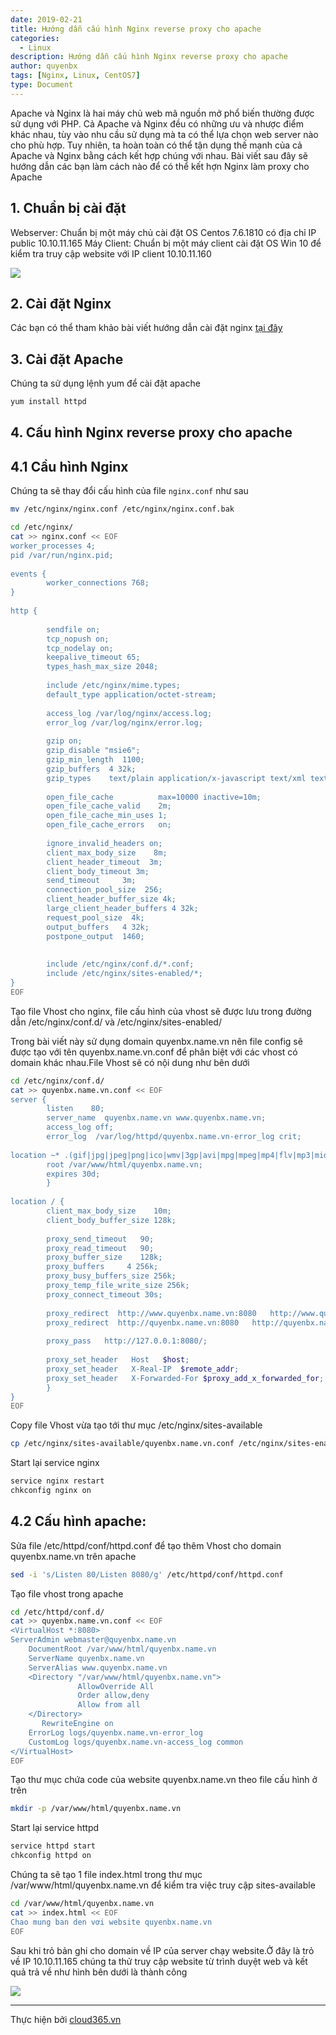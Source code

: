 ```yaml
---
date: 2019-02-21
title: Hướng dẫn cấu hình Nginx reverse proxy cho apache 
categories:
  - Linux
description: Hướng dẫn cấu hình Nginx reverse proxy cho apache
author: quyenbx
tags: [Nginx, Linux, CentOS7]
type: Document
---
```


Apache và Nginx là hai máy chủ web mã nguồn mở phổ biến thường được sử dụng với PHP. Cả Apache và Nginx đều có những ưu và nhược điểm khác nhau, tùy vào nhu cầu sử dụng mà ta có thể lựa chọn web server nào cho phù hợp. Tuy nhiên, ta hoàn toàn có thể tận dụng thế mạnh của cả Apache và Nginx bằng cách kết hợp chúng với nhau. Bài viết sau đây sẽ hướng dẫn các bạn làm cách nào để có thể kết hợn Nginx làm proxy cho Apache

## 1. Chuẩn bị cài đặt
Webserver: Chuẩn bị một máy chủ cài đặt OS Centos 7.6.1810 có địa chỉ IP public 10.10.11.165
Máy Client: Chuẩn bị một máy client cài đặt OS Win 10 để kiểm tra truy cập website với IP client 10.10.11.160

![](/images/img-nginx/mohinh.png)

## 2. Cài đặt Nginx
Các bạn có thể tham khảo bài viết hướng dẫn cài đặt nginx [tại đây](https://blog.cloud365.vn/linux/cai-dat-nginx/)

## 3. Cài đặt Apache

Chúng ta sử dụng lệnh yum để cài đặt apache
```sh
yum install httpd
```

## 4. Cấu hình Nginx reverse proxy cho apache

## 4.1 Cầu hình Nginx

Chúng ta sẽ thay đổi cấu hình của file `nginx.conf` như sau

```sh
mv /etc/nginx/nginx.conf /etc/nginx/nginx.conf.bak
```

```sh
cd /etc/nginx/
cat >> nginx.conf << EOF
worker_processes 4;
pid /var/run/nginx.pid;
 
events {
        worker_connections 768;
}
 
http {
 
        sendfile on;
        tcp_nopush on;
        tcp_nodelay on;
        keepalive_timeout 65;
        types_hash_max_size 2048;
 
        include /etc/nginx/mime.types;
        default_type application/octet-stream;
 
        access_log /var/log/nginx/access.log;
        error_log /var/log/nginx/error.log;
 
        gzip on;
        gzip_disable "msie6";
        gzip_min_length  1100;
        gzip_buffers  4 32k;
        gzip_types    text/plain application/x-javascript text/xml text/css;
 
        open_file_cache          max=10000 inactive=10m;
        open_file_cache_valid    2m;
        open_file_cache_min_uses 1;
        open_file_cache_errors   on;
 
        ignore_invalid_headers on;
        client_max_body_size    8m;
        client_header_timeout  3m;
        client_body_timeout 3m;
        send_timeout     3m;
        connection_pool_size  256;
        client_header_buffer_size 4k;
        large_client_header_buffers 4 32k;
        request_pool_size  4k;
        output_buffers   4 32k;
        postpone_output  1460;
 
 
        include /etc/nginx/conf.d/*.conf;
        include /etc/nginx/sites-enabled/*;
}
EOF
```

Tạo file Vhost cho nginx, file cấu hình của vhost sẽ được lưu trong đường dẫn /etc/nginx/conf.d/ và /etc/nginx/sites-enabled/

Trong bài viết này sử dụng domain quyenbx.name.vn nên file config sẽ được tạo với tên quyenbx.name.vn.conf để phân biệt với các vhost có domain khác nhau.File Vhost sẽ có nội dung như bên dưới

```sh
cd /etc/nginx/conf.d/
cat >> quyenbx.name.vn.conf << EOF
server {
        listen    80;
        server_name  quyenbx.name.vn www.quyenbx.name.vn;
        access_log off;
        error_log  /var/log/httpd/quyenbx.name.vn-error_log crit;
 
location ~* .(gif|jpg|jpeg|png|ico|wmv|3gp|avi|mpg|mpeg|mp4|flv|mp3|mid|js|css|html|htm|wml)$ {
        root /var/www/html/quyenbx.name.vn;
        expires 30d;
        }
 
location / {
        client_max_body_size    10m;
        client_body_buffer_size 128k;
 
        proxy_send_timeout   90;
        proxy_read_timeout   90;
        proxy_buffer_size    128k;
        proxy_buffers     4 256k;
        proxy_busy_buffers_size 256k;
        proxy_temp_file_write_size 256k;
        proxy_connect_timeout 30s;
 
        proxy_redirect  http://www.quyenbx.name.vn:8080   http://www.quyenbx.name.vn;
        proxy_redirect  http://quyenbx.name.vn:8080   http://quyenbx.name.vn;
 
        proxy_pass   http://127.0.0.1:8080/;
 
        proxy_set_header   Host   $host;
        proxy_set_header   X-Real-IP  $remote_addr;
        proxy_set_header   X-Forwarded-For $proxy_add_x_forwarded_for;
        }
}
EOF
```

Copy file Vhost vừa tạo tới thư mục /etc/nginx/sites-available

```sh
cp /etc/nginx/sites-available/quyenbx.name.vn.conf /etc/nginx/sites-enabled/quyenbx.name.vn.conf
```

Start lại service nginx

```sh
service nginx restart 
chkconfig nginx on
```

## 4.2 Cấu hình apache:

Sửa file /etc/httpd/conf/httpd.conf để tạo thêm Vhost cho domain quyenbx.name.vn trên apache

```sh
sed -i 's/Listen 80/Listen 8080/g' /etc/httpd/conf/httpd.conf 
```

Tạo file vhost trong apache

```sh
cd /etc/httpd/conf.d/
cat >> quyenbx.name.vn.conf << EOF
<VirtualHost *:8080>
ServerAdmin webmaster@quyenbx.name.vn
    DocumentRoot /var/www/html/quyenbx.name.vn
    ServerName quyenbx.name.vn
    ServerAlias www.quyenbx.name.vn
    <Directory "/var/www/html/quyenbx.name.vn">
               AllowOverride All
               Order allow,deny
               Allow from all
    </Directory>
       RewriteEngine on
    ErrorLog logs/quyenbx.name.vn-error_log
    CustomLog logs/quyenbx.name.vn-access_log common
</VirtualHost> 
EOF
```

Tạo thư mục chứa code của website quyenbx.name.vn theo file cấu hình ở trên 

```sh
mkdir -p /var/www/html/quyenbx.name.vn
```

Start lại service httpd

```sh
service httpd start
chkconfig httpd on
```

Chúng ta sẽ tạo 1 file index.html trong thư mục /var/www/html/quyenbx.name.vn để kiểm tra việc truy cập sites-available

```sh
cd /var/www/html/quyenbx.name.vn
cat >> index.html << EOF
Chao mung ban den vơi website quyenbx.name.vn
EOF
```

Sau khi trỏ bản ghi cho domain về IP của server chạy website.Ở đây là trỏ về IP 10.10.11.165 chúng ta thử truy cập website từ trình duyệt web và kết quả trả về như hình bên dưới là thành công

![](/images/img-nginx/access1.png)

---
Thực hiện bởi <a href="https://cloud365.vn/" target="_blank">cloud365.vn</a>










